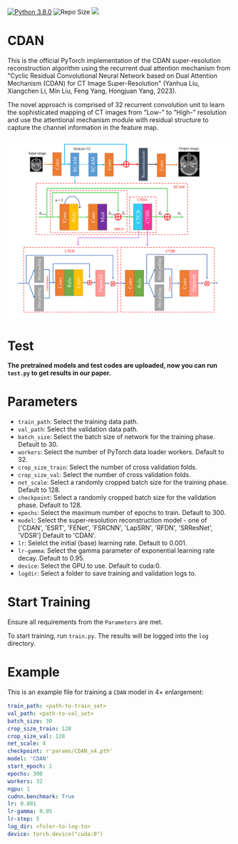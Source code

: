 [![Python 3.8.0](https://img.shields.io/badge/python-3.8.0-blue.svg)](https://www.python.org/downloads/release/python-380/)
![Repo Size](https://img.shields.io/github/repo-size/CDUTJ102/CDAN)
<img src="https://img.shields.io/badge/PyTorch-EE4C2C?style=flat-square&logo=Pytorch&logoColor=white"/></a>

# CDAN
This is the official PyTorch implementation of the CDAN super-resolution reconstruction algorithm using the recurrent dual attention mechanism from "Cyclic Residual Convolutional Neural Network based on Dual Attention Mechanism
(CDAN) for CT Image Super-Resolution" (Yanhua Liu, Xiangchen Li, Min Liu, Feng Yang, Hongjuan Yang, 2023).

The novel approach is comprised of 32 recurrent convolution unit to learn the sophisticated mapping of CT images from ”Low-” to ”High-” resolution and use the attentional mechanism module with residual structure to capture the channel information in the feature map.

<img src="./model/CDAN.png" width="800px">

# Test

**The pretrained models and test codes are uploaded, now you can run `test.py` to get results in our paper.**

# Parameters
- `train_path`: Select the training data path.
- `val_path`: Select the validation data path.
- `batch_size`: Select the batch size of network for the training phase. Default to 30.
- `workers`: Select the number of PyTorch data loader workers. Default to 32.
- `crop_size_train`: Select the number of cross validation folds.
- `crop_size_val`: Select the number of cross validation folds.  
- `net_scale`: Select a randomly cropped batch size for the training phase.  Default to 128.
- `checkpoint`: Select a randomly cropped batch size for the validation phase. Default to 128.
- `epochs`: Select the maximum number of epochs to train. Default to 300.
- `model`: Select the super-resolution reconstruction model - one of ['CDAN', 'ESRT', 'FENet', 'FSRCNN', 'LapSRN', 'RFDN', 'SRResNet', 'VDSR'] Default to 'CDAN'.
- `lr`: Selelct the initial (base) learning rate. Default to 0.001.
- `lr-gamma`: Select the gamma parameter of exponential learning rate decay. Default to 0.95.
- `device`: Select the GPU to use. Default to cuda:0.
- `logdir`: Select a folder to save training and validation logs to.

# Start Training
Ensure all requirements from the `Parameters` are met.

To start training, run `train.py`. The results will be logged into the `log` directory.

# Example

This is an example file for training a `CDAN` model in 4× enlargement:

```yml
train_path: <path-to-train_set>
val_path: <path-to-val_set>
batch_size: 30
crop_size_train: 128
crop_size_val: 128
net_scale: 4
checkpoint: r'params/CDAN_x4.pth'
model: 'CDAN'
start_epoch: 1
epochs: 300
workers: 32
ngpu: 1
cudnn.benchmark: True
lr: 0.001
lr-gamma: 0.95
lr-step: 5
log_dir: <foler-to-log-to>
device: torch.device("cuda:0")
```

